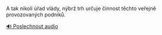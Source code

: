 
A tak nikoli úřad vlády, nýbrž trh určuje činnost těchto veřejně provozovaných podniků.

[🔊 Poslechnout audio](/data/7-paragraphs/audio/chapter_50/para_005-A-tak-nikoli-ad-vldy-nbr-trh-uruje-innost.mp3)
